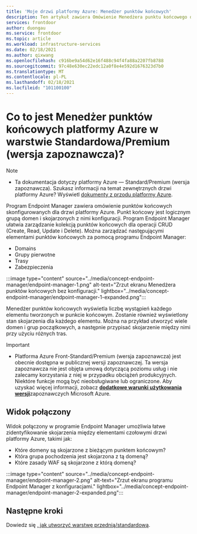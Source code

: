 ```yaml
---
title: 'Moje drzwi platformy Azure: Menedżer punktów końcowych'
description: Ten artykuł zawiera Omówienie Menedżera punktu końcowego drzwi platformy Azure.
services: frontdoor
author: duongau
ms.service: frontdoor
ms.topic: article
ms.workload: infrastructure-services
ms.date: 02/18/2021
ms.author: qixwang
ms.openlocfilehash: c916be9a54d62e16f488c94f4fa88a2207fb8788
ms.sourcegitcommit: 97c48e630ec22edc12a0f8e4e592d1676323d7b0
ms.translationtype: MT
ms.contentlocale: pl-PL
ms.lasthandoff: 02/18/2021
ms.locfileid: "101100100"
---
```

# <a name="what-is-azure-front-door-standardpremium-preview-endpoint-manager"></a>Co to jest Menedżer punktów końcowych platformy Azure w warstwie Standardowa/Premium (wersja zapoznawcza)?

> [!NOTE]
> * Ta dokumentacja dotyczy platformy Azure — Standard/Premium (wersja zapoznawcza). Szukasz informacji na temat zewnętrznych drzwi platformy Azure? Wyświetl [dokumenty z przodu platformy Azure](../front-door-overview.md).

Program Endpoint Manager zawiera omówienie punktów końcowych skonfigurowanych dla drzwi platformy Azure. Punkt końcowy jest logicznym grupą domen i skojarzonych z nimi konfiguracji. Program Endpoint Manager ułatwia zarządzanie kolekcją punktów końcowych dla operacji CRUD (Create, Read, Update i Delete). Można zarządzać następującymi elementami punktów końcowych za pomocą programu Endpoint Manager:

* Domains
* Grupy pierwotne
* Trasy
* Zabezpieczenia

:::image type="content" source="../media/concept-endpoint-manager/endpoint-manager-1.png" alt-text="Zrzut ekranu Menedżera punktów końcowych bez konfiguracji." lightbox="../media/concept-endpoint-manager/endpoint-manager-1-expanded.png":::

Menedżer punktów końcowych wyświetla liczbę wystąpień każdego elementu tworzonych w punkcie końcowym. Zostanie również wyświetlony stan skojarzenia dla każdego elementu. Można na przykład utworzyć wiele domen i grup początkowych, a następnie przypisać skojarzenie między nimi przy użyciu różnych tras.

> [!IMPORTANT]
> * Platforma Azure Front-Standard/Premium (wersja zapoznawcza) jest obecnie dostępna w publicznej wersji zapoznawczej.
> Ta wersja zapoznawcza nie jest objęta umową dotyczącą poziomu usług i nie zalecamy korzystania z niej w przypadku obciążeń produkcyjnych. Niektóre funkcje mogą być nieobsługiwane lub ograniczone.
> Aby uzyskać więcej informacji, zobacz [**dodatkowe warunki użytkowania wersji**](https://azure.microsoft.com/support/legal/preview-supplemental-terms/)zapoznawczych Microsoft Azure.

## <a name="linked-view"></a>Widok połączony

Widok połączony w programie Endpoint Manager umożliwia łatwe zidentyfikowanie skojarzenia między elementami czołowymi drzwi platformy Azure, takimi jak:

* Które domeny są skojarzone z bieżącym punktem końcowym?
* Która grupa pochodzenia jest skojarzona z tą domeną?
* Które zasady WAF są skojarzone z którą domeną?

:::image type="content" source="../media/concept-endpoint-manager/endpoint-manager-2.png" alt-text="Zrzut ekranu programu Endpoint Manager z konfiguracjami." lightbox="../media/concept-endpoint-manager/endpoint-manager-2-expanded.png":::

## <a name="next-steps"></a>Następne kroki

Dowiedz się [, jak utworzyć warstwę przednią/standardową](create-front-door-portal.md).
